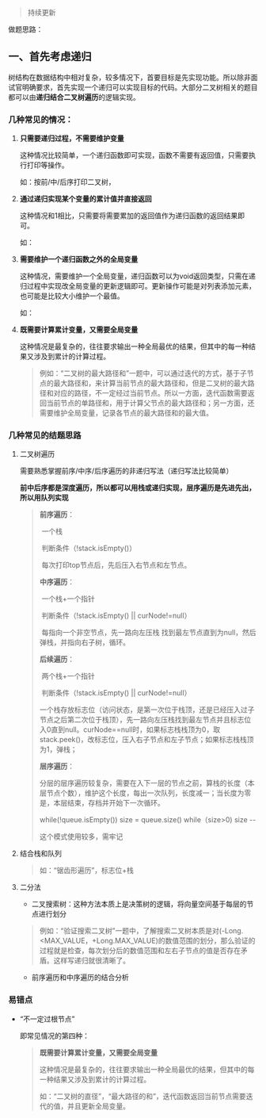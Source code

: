 > 持续更新

做题思路：

## **一、首先考虑递归**

​	树结构在数据结构中相对复杂，较多情况下，首要目标是先实现功能。所以除非面试官明确要求，首先实现一个递归可以实现目标的代码。大部分二叉树相关的题目都可以由**递归结合二叉树遍历**的逻辑实现。

### **几种常见的情况：**

1. **只需要递归过程，不需要维护变量**

   这种情况比较简单，一个递归函数即可实现，函数不需要有返回值，只需要执行打印等操作。

   如：按前/中/后序打印二叉树，

2. **通过递归实现某个变量的累计值并直接返回**

   这种情况和1相比，只需要将需要累加的返回值作为递归函数的返回结果即可。

   如：

3. **需要维护一个递归函数之外的全局变量**

   这种情况，需要维护一个全局变量，递归函数可以为void返回类型，只需在递归过程中实现改全局变量的更新逻辑即可。更新操作可能是对列表添加元素，也可能是比较大小维护一个最值。

   如：

4. **既需要计算累计变量，又需要全局变量**

   这种情况是最复杂的，往往要求输出一种全局最优的结果，但其中的每一种结果又涉及到累计的计算过程。

   > 例如：“二叉树的最大路径和”一题中，可以通过迭代的方式，基于子节点的最大路径和，来计算当前节点的最大路径和，但是二叉树的最大路径和对应的路径，不一定经过当前节点。所以一方面，迭代函数需要返回当前节点的单路径和，用于计算父节点的最大路径和；另一方面，还需要维护全局变量，记录各节点的最大路径和的最大值。

### **几种常见的结题思路**

1. 二叉树遍历

   需要熟悉掌握前序/中序/后序遍历的非递归写法（递归写法比较简单）

   **前中后序都是深度遍历，所以都可以用栈或递归实现，层序遍历是先进先出，所以用队列实现**

   > **前序遍历**：
   >
   > ​	一个栈
   >
   > ​	判断条件（!stack.isEmpty()）
   >
   > ​	每次打印top节点后，先后压入右节点和左节点。
   >
   > **中序遍历**：
   >
   > ​	一个栈+一个指针
   >
   > ​	判断条件（!stack.isEmpty() || curNode!=null）
   >
   > ​	每指向一个非空节点，先一路向左压栈 找到最左节点直到为null，然后弹栈，并指向右子树，循环。
   >
   > **后续遍历**：
   >
   > ​	两个栈+一个指针
   >
   > ​	判断条件（!stack.isEmpty() || curNode!=null）
   >
   > ​	一个栈存放标志位（访问状态，是第一次位于栈顶，还是已经压入过子节点之后第二次位于栈顶），先一路向左压栈找到最左节点并且标志位入0直到null。curNode==null时，如果标志栈栈顶为0，取stack.peek()，改标志位，压入右子节点和左子节点；如果标志栈栈顶为1，弹栈；
   >
   > **层序遍历**：
   >
   > ​	分层的层序遍历较复杂，需要在入下一层的节点之前，算栈的长度（本层节点个数），维护这个长度，每出一次队列，长度减一；当长度为零是，本层结束，存档并开始下一次循环。
   >
   > while(!queue.isEmpty())
   > 	size = queue.size()
   > 	while（size>0)
   > 		size --
   >
   > 这个模式使用较多，需牢记

2. 结合栈和队列

   >如：“锯齿形遍历”，标志位+栈

3. 二分法

   - 二叉搜索树：这种方法本质上是决策树的逻辑，将向量空间基于每层的节点进行划分

   > 例如：“验证搜索二叉树”一题中，了解搜索二叉树本质是对(-Long.<MAX_VALUE，+Long.MAX_VALUE)的数值范围的划分，那么验证的过程就是检查，每次划分后的数值范围和左右子节点的值是否存在矛盾。这样写递归就很清晰了。

   - 前序遍历和中序遍历的结合分析

### **易错点**

- “不一定过根节点”

  即常见情况的第四种：

  > **既需要计算累计变量，又需要全局变量**
  >
  > 这种情况是最复杂的，往往要求输出一种全局最优的结果，但其中的每一种结果又涉及到累计的计算过程。
  >
  > 如：“二叉树的直径”，“最大路径的和”，迭代函数返回当前节点需要迭代的值，并且更新全局变量。







